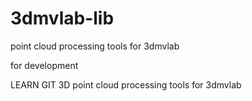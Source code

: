 # 3dmvlab-lib
point cloud processing tools for 3dmvlab

for development

LEARN GIT
3D point cloud processing tools for 3dmvlab
